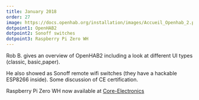 ```yaml
---
title: January 2018
order: 27
image: https://docs.openhab.org/installation/images/Accueil_Openhab_2.png
dotpoint1: OpenHAB2
dotpoint2: Sonoff switches
dotpoint3: Raspberry Pi Zero WH
---
```

Rob B. gives an overview of OpenHAB2 including a look at different UI types (classic, basic,paper).

He also showed as Sonoff remote wifi switches (they have a hackable ESP8266 inside). Some discussion of CE certification.  

Raspberry Pi Zero WH now available at [Core-Electronics](
https://core-electronics.com.au/raspberry-pi-zero-wh.html?utm_source=google_shopping&gclid=Cj0KCQiAv_HSBRCkARIsAGaSsrCjJLUmHkaThnT4Tvl4zM67khCgPkMBz22zehtt0ylDq32Gx8hLrHQaAjSCEALw_wcB)
